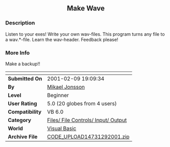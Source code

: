 ﻿<div align="center">

## Make Wave


</div>

### Description

Listen to your exes! Write your own wav-files. This program turns any file to a wav.*-file. Learn the wav-header. Feedback please!
 
### More Info
 
Make a backup!!


<span>             |<span>
---                |---
**Submitted On**   |2001-02-09 19:09:34
**By**             |[Mikael Jonsson](https://github.com/Planet-Source-Code/PSCIndex/blob/master/ByAuthor/mikael-jonsson.md)
**Level**          |Beginner
**User Rating**    |5.0 (20 globes from 4 users)
**Compatibility**  |VB 6\.0
**Category**       |[Files/ File Controls/ Input/ Output](https://github.com/Planet-Source-Code/PSCIndex/blob/master/ByCategory/files-file-controls-input-output__1-3.md)
**World**          |[Visual Basic](https://github.com/Planet-Source-Code/PSCIndex/blob/master/ByWorld/visual-basic.md)
**Archive File**   |[CODE\_UPLOAD14731292001\.zip](https://github.com/Planet-Source-Code/mikael-jonsson-make-wave__1-15148/archive/master.zip)








